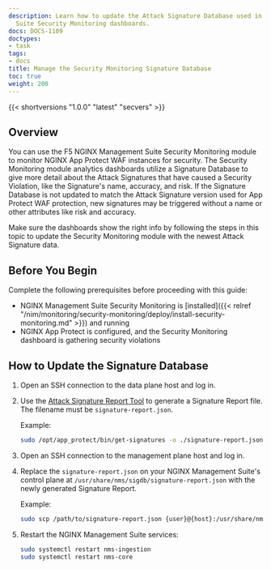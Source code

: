 ```yaml
---
description: Learn how to update the Attack Signature Database used in F5 NGINX Management
  Suite Security Monitoring dashboards.
docs: DOCS-1109
doctypes:
- task
tags:
- docs
title: Manage the Security Monitoring Signature Database
toc: true
weight: 200
---
```


{{< shortversions "1.0.0" "latest" "secvers" >}}

## Overview

You can use the F5 NGINX Management Suite Security Monitoring module to monitor NGINX App Protect WAF instances for security. The Security Monitoring module analytics dashboards utilize a Signature Database to give more detail about the Attack Signatures that have caused a Security Violation, like the Signature's name, accuracy, and risk. If the Signature Database is not updated to match the Attack Signature version used for App Protect WAF protection, new signatures may be triggered without a name or other attributes like risk and accuracy.

Make sure the dashboards show the right info by following the steps in this topic to update the Security Monitoring module with the newest Attack Signature data.

## Before You Begin

Complete the following prerequisites before proceeding with this guide:

- NGINX Management Suite Security Monitoring is [installed]({{< relref "/nim/monitoring/security-monitoring/deploy/install-security-monitoring.md" >}}) and running
- NGINX App Protect is configured, and the Security Monitoring dashboard is gathering security violations

## How to Update the Signature Database

1. Open an SSH connection to the data plane host and log in.
1. Use the [Attack Signature Report Tool](https://docs.nginx.com/nginx-app-protect/configuration-guide/configuration/#attack-signature-report-tool) to generate a Signature Report file. The filename must be `signature-report.json`.

    Example:

    ```bash
    sudo /opt/app_protect/bin/get-signatures -o ./signature-report.json
    ```

1. Open an SSH connection to the management plane host and log in.
1. Replace the `signature-report.json` on your NGINX Management Suite's control plane at `/usr/share/nms/sigdb/signature-report.json` with the newly generated Signature Report.

    Example:

    ```bash
    sudo scp /path/to/signature-report.json {user}@{host}:/usr/share/nms/sigdb/signature-report.json
    ```

1. Restart the NGINX Management Suite services:

    ```bash
    sudo systemctl restart nms-ingestion
    sudo systemctl restart nms-core
    ```
